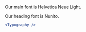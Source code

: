 Our main font is Helvetica Neue Light.

Our heading font is Nunito.

```jsx noeditor
<Typography />
```